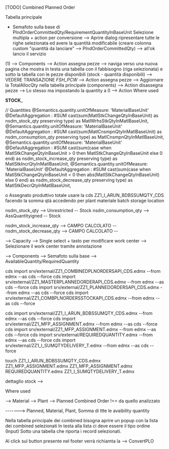 [TODO]
Combined Planned Order 


Tabella principale
+ Semafoto sulla base di PlndOrderCommittedQty/RequirementQuantityInBaseUnit
Selezione multipla + action per conversione 
  --> Aprire dialog ripresentare tutte le righe selezionata ed avere la quantità modificabile (creare colonna custom "quantità da lanciare" --> PlndOrderCommittedQty)
--> all'ok lancio il servizio

(1)
--> Components
  --> Action assegna pezze --> naviga verso una nuova pagina che mostra in testa una tabella con il fabbisogno (riga selezionata) e sotto la tabella con le pezze disponibili (stock - quantità disponibili) --> VEDERE TRANSAZIONE _FSH_PCW_ --> Action assegna pezze --> Aggiornare la TotalAllocQty nella tabella principale (components)
  --> Action disassegna pezze --> Lo stesso ma impostando la quantity a 0
  --> Action Where used

____STOCK_____

// Quantities
@Semantics.quantity.unitOfMeasure: 'MaterialBaseUnit'
@DefaultAggregation : #SUM
cast(sum(MatlStkChangeQtyInBaseUnit) as nsdm_stock_qty preserving type)                                                                         as MatlWrhsStkQtyInMatlBaseUnit,
@Semantics.quantity.unitOfMeasure: 'MaterialBaseUnit'
@DefaultAggregation : #SUM
cast(sum(MatlCnsmpnQtyInMatlBaseUnit) as nsdm_consumption_qty preserving type)                                                                  as MatlCnsmpnQtyInMatlBaseUnit,
@Semantics.quantity.unitOfMeasure: 'MaterialBaseUnit'
@DefaultAggregation : #SUM
cast(sum(case when  MatlStkChangeQtyInBaseUnit > 0 then MatlStkChangeQtyInBaseUnit else 0 end) as nsdm_stock_increase_qty preserving type)      as MatlStkIncrQtyInMatlBaseUnit,
@Semantics.quantity.unitOfMeasure: 'MaterialBaseUnit'
@DefaultAggregation : #SUM
cast(sum(case when  MatlStkChangeQtyInBaseUnit < 0 then abs(MatlStkChangeQtyInBaseUnit) else 0 end) as nsdm_stock_decrease_qty preserving type) as MatlStkDecrQtyInMatlBaseUnit,



o	Assegnato produttivo totale usare la cds ZZ1_I_ARUN_BDBSSUMQTY_CDS facendo la somma qtà accedendo per plant materiale batch storage location

nsdm_stock_qty        --> Unrestricted      -- Stock
nsdm_consumption_qty  --> AssQuantityigned  -- Stock

nsdm_stock_increase_qty --> CAMPO CALCOLATO -- 
nsdm_stock_decrease_qty --> CAMPO CALCOLATO -- 





--> Capacity 
  --> Single select + tasto per modificare work center
    --> Selezionare il work center tramite annotazione

--> Components
  --> Semafoto sulla base --> AvailableQuantity/RequiredQuantity


cds import srv/external/ZZ1_COMBINEDPLNORDERSAPI_CDS.edmx --from edmx --as cds --force
cds import srv/external/ZZ1_MASTERPLANNEDORDERAPI_CDS.edmx --from edmx --as cds --force
cds import srv/external/ZZ1_PLANNEDORDERSAPI_CDS.edmx --from edmx --as cds --force
cds import srv/external/ZZ1_COMBPLNORDERSSTOCKAPI_CDS.edmx --from edmx --as cds --force




cds import srv/external/ZZ1_I_ARUN_BDBSSUMQTY_CDS.edmx --from edmx --as cds --force
cds import srv/external/ZZ1_MFP_ASSIGNMENT.edmx --from edmx --as cds --force
cds import srv/external/ZZ1_MFP_ASSIGNMENT.edmx --from edmx --as cds --force
cds import srv/external/REQUIREDQUANTITY.edmx --from edmx --as cds --force
cds import srv/external/ZZ1_I_SUMQTYDELIVERY_T.edmx --from edmx --as cds --force

touch ZZ1_I_ARUN_BDBSSUMQTY_CDS.edmx ZZ1_MFP_ASSIGNMENT.edmx ZZ1_MFP_ASSIGNMENT.edmx REQUIREDQUANTITY.edmx ZZ1_I_SUMQTYDELIVERY_T.edmx


dettaglio stock --> 


Where used

--> Material
--> Plant
--> Planned Combined Order !== da quello analizzato


-------> Planned, Material, Plant, Somma di ttte le avaibility quantity












Nella tabella principale dei combined bisogna aprire un popup con la lista dei combined selezionati
In testa alla lista ci deve essere il tipo ordine (Input)
Sotto una tabella che riporta i record selezionati.

Al click sul button presente nel footer verrà richiamta la --> ConvertPLO



